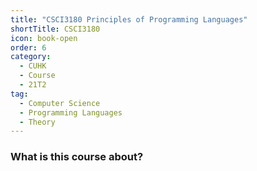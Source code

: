 ```yaml
---
title: "CSCI3180 Principles of Programming Languages"
shortTitle: CSCI3180
icon: book-open
order: 6
category:
  - CUHK
  - Course
  - 21T2
tag:
  - Computer Science
  - Programming Languages
  - Theory
---
```


### What is this course about? 